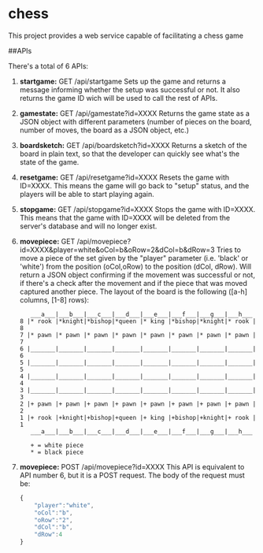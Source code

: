 # chess
This project provides a web service capable of facilitating a chess game

##APIs
<!---
    All apis have the same endpoint: `http://chess-jmorenov.rhcloud.com/api/`
    
    After I removed the chess application from the hosting site, this doesn't work any more. Therefore  I'll remove it until I redeploy it in the future.
    
    Links to APIs:
    1. [http://chess-jmorenov.rhcloud.com/api/startgame](http://chess-jmorenov.rhcloud.com/api/startgame)
    2. [http://chess-jmorenov.rhcloud.com/api/gamestate?id=XXXX](http://chess-jmorenov.rhcloud.com/api/gamestate?id=XXXX)
    3. [http://chess-jmorenov.rhcloud.com/api/boardsketch?id=XXXX](http://chess-jmorenov.rhcloud.com/api/boardsketch?id=XXXX)
    4. [http://chess-jmorenov.rhcloud.com/api/resetgame?id=XXXX](http://chess-jmorenov.rhcloud.com/api/resetgame?id=XXXX)
    5. [http://chess-jmorenov.rhcloud.com/api/stopgame?id=XXXX](http://chess-jmorenov.rhcloud.com/api/stopgame?id=XXXX)
    6. [http://chess-jmorenov.rhcloud.com/api/movepiece?id=XXXX&player=white&oCol=b&oRow=2&dCol=b&dRow=3](http://chess-jmorenov.rhcloud.com/api/movepiece?id=XXXX&oCol=b&oRow=2&dCol=b&dRow=3)
    7. [http://chess-jmorenov.rhcloud.com/api/movepiece?id=XXXX](http://chess-jmorenov.rhcloud.com/api/movepiece?id=XXXX)
-->

There's a total of 6 APIs:
 1. __startgame:__ GET /api/startgame
    Sets up the game and returns a message informing whether the setup was successful or not. It also returns the game ID wich will be used to call the rest of APIs.

 2. __gamestate:__ GET /api/gamestate?id=XXXX
    Returns the game state as a JSON object with different parameters (number of pieces on the board, number of moves, the board as a JSON object, etc.)

 3. __boardsketch:__ GET /api/boardsketch?id=XXXX
    Returns a sketch of the board in plain text, so that the developer can quickly see what's the state of the game.

 4. __resetgame:__ GET /api/resetgame?id=XXXX
    Resets the game with ID=XXXX. This means the game will go back to "setup" status, and the players will be able to start playing again.

 5. __stopgame:__ GET /api/stopgame?id=XXXX
    Stops the game with ID=XXXX. This means that the game with ID=XXXX will be deleted from the server's database and will no longer exist.

 6. __movepiece:__ GET /api/movepiece?id=XXXX&player=white&oCol=b&oRow=2&dCol=b&dRow=3
    Tries to move a piece of the set given by the "player" parameter (i.e. 'black' or 'white') from the position (oCol,oRow) to the position (dCol, dRow). Will return a JSON object confirming if the movement was successful or not, if there's a check after the movement and if the piece that was moved captured another piece. The layout of the board is the following ([a-h] columns, [1-8] rows):
    ```
       ___a___|___b___|___c___|___d___|___e___|___f___|___g___|___h___   
    8 |* rook |*knight|*bishop|*queen |* king |*bishop|*knight|* rook | 8
    7 |* pawn |* pawn |* pawn |* pawn |* pawn |* pawn |* pawn |* pawn | 7
    6 |_______|_______|_______|_______|_______|_______|_______|_______| 6
    5 |_______|_______|_______|_______|_______|_______|_______|_______| 5
    4 |_______|_______|_______|_______|_______|_______|_______|_______| 4
    3 |_______|_______|_______|_______|_______|_______|_______|_______| 3
    2 |+ pawn |+ pawn |+ pawn |+ pawn |+ pawn |+ pawn |+ pawn |+ pawn | 2
    1 |+ rook |+knight|+bishop|+queen |+ king |+bishop|+knight|+ rook | 1
       ___a___|___b___|___c___|___d___|___e___|___f___|___g___|___h___   
    
       + = white piece   
       * = black piece   
    ```
 7. __movepiece:__ POST /api/movepiece?id=XXXX
    This API is equivalent to API number 6, but it is a POST request. The body of the request must be:
    
    ```javascript
    {
        "player":"white",
        "oCol":"b",
        "oRow":"2",
        "dCol":"b",
        "dRow":4
    }
    ```